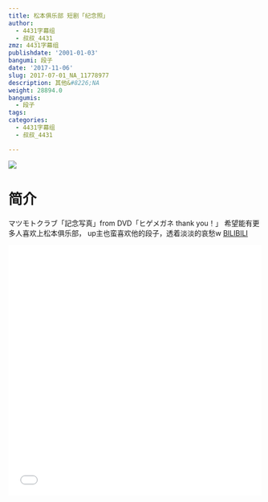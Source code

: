 ```yaml
---
title: 松本俱乐部 短剧「纪念照」
author:
  - 4431字幕组
  - 叔叔_4431
zmz: 4431字幕组
publishdate: '2001-01-03'
bangumi: 段子
date: '2017-11-06'
slug: 2017-07-01_NA_11778977
description: 其他&#8226;NA
weight: 28894.0
bangumis:
  - 段子
tags:
categories:
  - 4431字幕组
  - 叔叔_4431

---
```

![](https://i.imgur.com/CM1rL93.png)
# 简介  
マツモトクラブ「記念写真」from DVD「ヒゲメガネ thank you！」
希望能有更多人喜欢上松本俱乐部，
up主也蛮喜欢他的段子，透着淡淡的哀愁w
  [BILIBILI](https://www.bilibili.com/video/av11778977/)

  <iframe src="//www.bilibili.com/html/html5player.html?cid=19451379&aid=11778977" width="100%" height="500" frameborder="0" allowfullscreen="allowfullscreen"></iframe>
